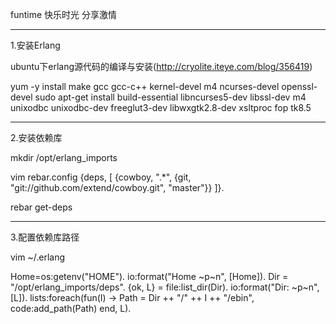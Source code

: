 funtime 快乐时光  分享激情

-------------------------------------------------------
1.安装Erlang

ubuntu下erlang源代码的编译与安装(http://cryolite.iteye.com/blog/356419)

yum -y install make gcc gcc-c++ kernel-devel m4 ncurses-devel openssl-devel
sudo apt-get install build-essential libncurses5-dev libssl-dev m4 unixodbc unixodbc-dev freeglut3-dev libwxgtk2.8-dev xsltproc fop tk8.5


-------------------------------------------------------
2.安装依赖库

mkdir /opt/erlang_imports

vim rebar.config
{deps, [
    {cowboy, ".*", {git, "git://github.com/extend/cowboy.git", "master"}}
]}.

rebar get-deps

-------------------------------------------------------
3.配置依赖库路径

vim ~/.erlang

Home=os:getenv("HOME").
io:format("Home ~p~n", [Home]).
Dir = "/opt/erlang_imports/deps".
{ok, L} = file:list_dir(Dir).
io:format("Dir: ~p~n", [L]).
lists:foreach(fun(I) ->
    Path = Dir ++ "/" ++ I ++ "/ebin",
    code:add_path(Path)
end, L).
